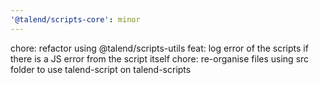 ```yaml
---
'@talend/scripts-core': minor
---
```


chore: refactor using @talend/scripts-utils
feat: log error of the scripts if there is a JS error from the script itself
chore: re-organise files using src folder to use talend-script on talend-scripts